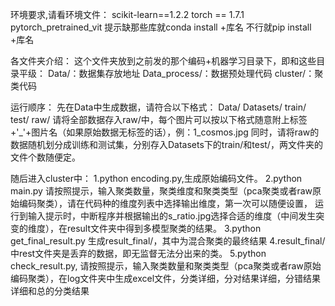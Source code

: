 环境要求,请看环境文件：
scikit-learn==1.2.2
torch == 1.7.1
pytorch_pretrained_vit
提示缺那些库就conda install +库名
不行就pip install +库名

各文件夹介绍：
这个文件夹放到之前发的那个编码+机器学习目录下，即和这些目录平级：
Data/：数据集存放地址
Data_process/：数据预处理代码
cluster/：聚类代码

运行顺序：
先在Data中生成数据，请符合以下格式：
Data/
	Datasets/
		train/
		test/
	raw/
请将全部数据存入raw/中，每个图片可以按以下格式随意附上标签+'_'+图片名（如果原始数据无标签的话），例：1_cosmos.jpg
同时，请将raw的数据随机划分成训练和测试集，分别存入Datasets下的train/和test/，两文件夹的文件个数随便定。



随后进入cluster中：
1.python encoding.py,生成原始编码文件。
2.python main.py   请按照提示，输入聚类数量，聚类维度和聚类类型（pca聚类或者raw原始编码聚类），请在代码种的维度列表中选择输出维度，第一次可以随便设置，
运行到输入提示时，中断程序并根据输出的s_ratio.jpg选择合适的维度（中间发生突变的维度），在result文件夹中得到多模型聚类的结果。
3.python get_final_result.py  生成result_final/，其中为混合聚类的最终结果
4.result_final/中rest文件夹是丢弃的数据，即无监督无法分出来的类。
5.python check_result.py, 请按照提示，输入聚类数量和聚类类型（pca聚类或者raw原始编码聚类），在log文件夹中生成excel文件，分类详细，分对结果详细，分错结果详细和总的分类结果